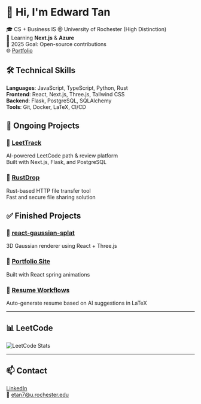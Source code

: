 # 👋 Hi, I'm Edward Tan

🎓 CS + Business IS @ University of Rochester (High Distinction)  
🌱 Learning **Next.js** & **Azure**  
🎯 2025 Goal: Open-source contributions  
🌐 [Portfolio](https://edwardjtan.com)

## 🛠️ Technical Skills

**Languages**: JavaScript, TypeScript, Python, Rust  
**Frontend**: React, Next.js, Three.js, Tailwind CSS  
**Backend**: Flask, PostgreSQL, SQLAlchemy  
**Tools**: Git, Docker, LaTeX, CI/CD

## 🚧 Ongoing Projects

### 🔹 [LeetTrack](https://github.com/EdwardJiazhenTan/LeetTrack)

AI-powered LeetCode path & review platform  
Built with Next.js, Flask, and PostgreSQL

### 🔹 [RustDrop](https://github.com/EdwardJiazhenTan/RustDrop)

Rust-based HTTP file transfer tool  
Fast and secure file sharing solution

## ✅ Finished Projects

### 🔹 [react-gaussian-splat](https://github.com/EdwardJiazhenTan/react-gaussian-splat)

3D Gaussian renderer using React + Three.js

### 🔹 [Portfolio Site](https://edwardjtan.com)

Built with React spring animations

### 🔹 [Resume Workflows](https://github.com/EdwardJiazhenTan/Resume-workflow)

Auto-generate resume based on AI suggestions in LaTeX

---

## 📊 LeetCode

![LeetCode Stats](https://leetcard.jacoblin.cool/Edward51322?theme=catppuccinMocha&ext=heatmap)

---

## 📫 Contact

[LinkedIn](https://linkedin.com/in/edward-j-tan)  
📧 etan7@u.rochester.edu
